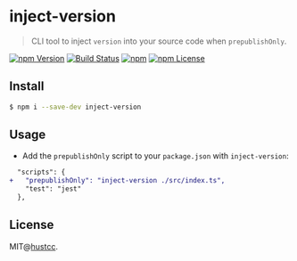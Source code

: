 # inject-version

> CLI tool to inject `version` into your source code when `prepublishOnly`.

[![npm Version](https://img.shields.io/npm/v/inject-version.svg)](https://www.npmjs.com/package/inject-version)
[![Build Status](https://github.com/hustcc/inject-version/workflows/build/badge.svg)](https://github.com/hustcc/inject-version/actions)
[![npm](https://img.shields.io/npm/dm/inject-version.svg)](https://www.npmjs.com/package/inject-version)
[![npm License](https://img.shields.io/npm/l/inject-version.svg)](https://www.npmjs.com/package/inject-version)


## Install

```bash
$ npm i --save-dev inject-version
```


## Usage

 - Add the `prepublishOnly` script to your `package.json` with `inject-version`:

```diff
  "scripts": {
+   "prepublishOnly": "inject-version ./src/index.ts",
    "test": "jest"
  },
```


## License

MIT@[hustcc](https://github.com/hustcc).
